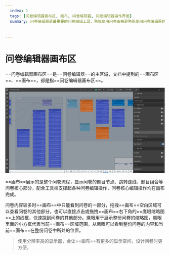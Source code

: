 ```yaml
---
  index: 1
  tags: [问卷编辑器画布区, 画布, 问卷编辑器, 问卷编辑器操作界面]
  summary: 问卷编辑器是最重要的问卷编辑工具，熟练使用问卷画布是熟练使用问卷编辑器的基础。


---
```







# 问卷编辑器画布区

==问卷编辑器画布区==是==问卷编辑器==的主区域，文档中提到的==画布区==、==画布==，都是指==问卷编辑器画布区==。

<img src='../assets/01canvas/01canvas/canvas.png'>

==画布==展示的是整个问卷流程，显示问卷的题目节点、跳转连线、题目组合等问卷核心部分，配合工具栏支撑起各种问卷编辑操作，问卷核心编辑操作均在画布完成。

问卷内容较多时==画布==中只能看到问卷的一部分，拖拽==画布==空白区域可以查看问卷的其他部分，也可以直接点击或拖拽==画布==右下角的==鹰眼缩略图==上的线框，快速跳到问卷的其他部分。鹰眼用于展示整份问卷的缩略图，鹰眼里面的小方框代表当前==画布==区域范围，从鹰眼可以看到整份问卷的内容和当前==画布==在整份问卷中所处的位置。

> 使用分辨率高的显示器，会让==画布==有更多的显示空间，设计问卷时更方便。
